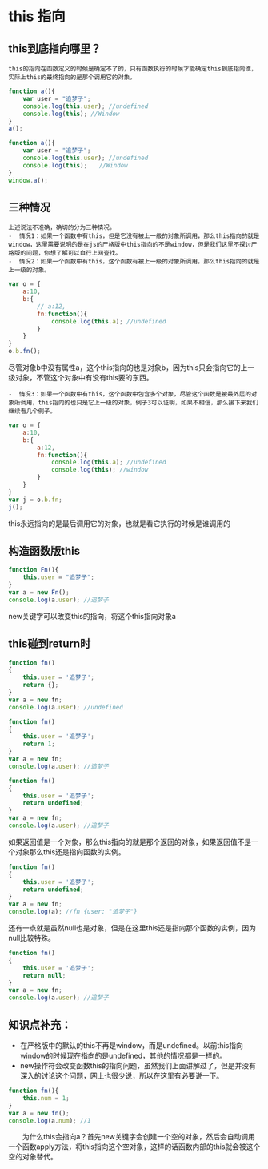 # this 指向

## this到底指向哪里？
    this的指向在函数定义的时候是确定不了的，只有函数执行的时候才能确定this到底指向谁，实际上this的最终指向的是那个调用它的对象。
    
```js
function a(){
    var user = "追梦子";
    console.log(this.user); //undefined
    console.log(this); //Window
}
a();
```   
```js
function a(){
    var user = "追梦子";
    console.log(this.user); //undefined
    console.log(this);　　//Window
}
window.a();
``` 

    
## 三种情况
    上述说法不准确，确切的分为三种情况。
    -  情况1：如果一个函数中有this，但是它没有被上一级的对象所调用，那么this指向的就是window，这里需要说明的是在js的严格版中this指向的不是window，但是我们这里不探讨严格版的问题，你想了解可以自行上网查找。
    -  情况2：如果一个函数中有this，这个函数有被上一级的对象所调用，那么this指向的就是上一级的对象。
```js
var o = {
    a:10,
    b:{
        // a:12,
        fn:function(){
            console.log(this.a); //undefined
        }
    }
}
o.b.fn();
```
尽管对象b中没有属性a，这个this指向的也是对象b，因为this只会指向它的上一级对象，不管这个对象中有没有this要的东西。

    -  情况3：如果一个函数中有this，这个函数中包含多个对象，尽管这个函数是被最外层的对象所调用，this指向的也只是它上一级的对象，例子3可以证明，如果不相信，那么接下来我们继续看几个例子。
    
```js
var o = {
    a:10,
    b:{
        a:12,
        fn:function(){
            console.log(this.a); //undefined
            console.log(this); //window
        }
    }
}
var j = o.b.fn;
j();

```

this永远指向的是最后调用它的对象，也就是看它执行的时候是谁调用的

## 构造函数版this
```js
function Fn(){
    this.user = "追梦子";
}
var a = new Fn();
console.log(a.user); //追梦子
```
new关键字可以改变this的指向，将这个this指向对象a

## this碰到return时

```js
function fn()  
{  
    this.user = '追梦子';  
    return {};  
}
var a = new fn;  
console.log(a.user); //undefined
```

```js
function fn()  
{  
    this.user = '追梦子';  
    return 1;
}
var a = new fn;  
console.log(a.user); //追梦子
```

```js
function fn()  
{  
    this.user = '追梦子';  
    return undefined;
}
var a = new fn;  
console.log(a.user); //追梦子
```
如果返回值是一个对象，那么this指向的就是那个返回的对象，如果返回值不是一个对象那么this还是指向函数的实例。
```js
function fn()  
{  
    this.user = '追梦子';  
    return undefined;
}
var a = new fn;  
console.log(a); //fn {user: "追梦子"}
```

还有一点就是虽然null也是对象，但是在这里this还是指向那个函数的实例，因为null比较特殊。

```js
function fn()  
{  
    this.user = '追梦子';  
    return null;
}
var a = new fn;  
console.log(a.user); //追梦子
```

## 知识点补充：
   
- 在严格版中的默认的this不再是window，而是undefined。以前this指向window的时候现在指向的是undefined，其他的情况都是一样的。
- new操作符会改变函数this的指向问题，虽然我们上面讲解过了，但是并没有深入的讨论这个问题，网上也很少说，所以在这里有必要说一下。

```js
function fn(){
    this.num = 1;
}
var a = new fn();
console.log(a.num); //1
```
　　为什么this会指向a？首先new关键字会创建一个空的对象，然后会自动调用一个函数apply方法，将this指向这个空对象，这样的话函数内部的this就会被这个空的对象替代。

       


